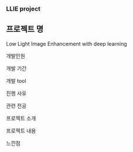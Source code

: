 ### LLIE project

## 프로젝트 명
Low Light Image Enhancement with deep learning

개발인원

개발 기간

개발 tool

진행 사유

관련 전공

프로젝트 소개

프로젝트 내용

느낀점
